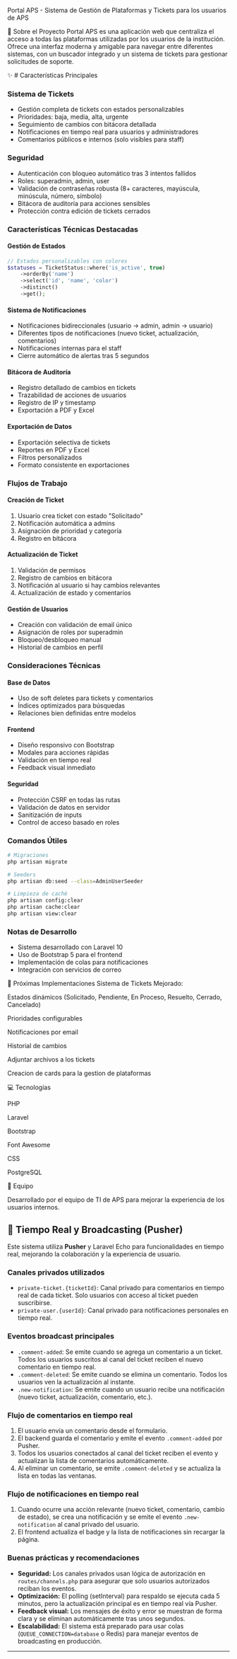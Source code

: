 Portal APS - Sistema de Gestión de Plataformas y Tickets para los usuarios de APS


🚀 Sobre el Proyecto
Portal APS es una aplicación web que centraliza el acceso a todas las plataformas utilizadas por los usuarios de la institución. 
Ofrece una interfaz moderna y amigable para navegar entre diferentes sistemas, con un buscador integrado y un sistema de tickets para gestionar solicitudes de soporte.


✨ # Características Principales

### Sistema de Tickets
- Gestión completa de tickets con estados personalizables
- Prioridades: baja, media, alta, urgente
- Seguimiento de cambios con bitácora detallada
- Notificaciones en tiempo real para usuarios y administradores
- Comentarios públicos e internos (solo visibles para staff)

### Seguridad
- Autenticación con bloqueo automático tras 3 intentos fallidos
- Roles: superadmin, admin, user
- Validación de contraseñas robusta (8+ caracteres, mayúscula, minúscula, número, símbolo)
- Bitácora de auditoría para acciones sensibles
- Protección contra edición de tickets cerrados

### Características Técnicas Destacadas

#### Gestión de Estados
```php
// Estados personalizables con colores
$statuses = TicketStatus::where('is_active', true)
    ->orderBy('name')
    ->select('id', 'name', 'color')
    ->distinct()
    ->get();
```

#### Sistema de Notificaciones
- Notificaciones bidireccionales (usuario → admin, admin → usuario)
- Diferentes tipos de notificaciones (nuevo ticket, actualización, comentarios)
- Notificaciones internas para el staff
- Cierre automático de alertas tras 5 segundos

#### Bitácora de Auditoría
- Registro detallado de cambios en tickets
- Trazabilidad de acciones de usuarios
- Registro de IP y timestamp
- Exportación a PDF y Excel

#### Exportación de Datos
- Exportación selectiva de tickets
- Reportes en PDF y Excel
- Filtros personalizados
- Formato consistente en exportaciones

### Flujos de Trabajo

#### Creación de Ticket
1. Usuario crea ticket con estado "Solicitado"
2. Notificación automática a admins
3. Asignación de prioridad y categoría
4. Registro en bitácora

#### Actualización de Ticket
1. Validación de permisos
2. Registro de cambios en bitácora
3. Notificación al usuario si hay cambios relevantes
4. Actualización de estado y comentarios

#### Gestión de Usuarios
- Creación con validación de email único
- Asignación de roles por superadmin
- Bloqueo/desbloqueo manual
- Historial de cambios en perfil

### Consideraciones Técnicas

#### Base de Datos
- Uso de soft deletes para tickets y comentarios
- Índices optimizados para búsquedas
- Relaciones bien definidas entre modelos

#### Frontend
- Diseño responsivo con Bootstrap
- Modales para acciones rápidas
- Validación en tiempo real
- Feedback visual inmediato

#### Seguridad
- Protección CSRF en todas las rutas
- Validación de datos en servidor
- Sanitización de inputs
- Control de acceso basado en roles

### Comandos Útiles
```bash
# Migraciones
php artisan migrate

# Seeders
php artisan db:seed --class=AdminUserSeeder

# Limpieza de caché
php artisan config:clear
php artisan cache:clear
php artisan view:clear
```

### Notas de Desarrollo
- Sistema desarrollado con Laravel 10
- Uso de Bootstrap 5 para el frontend
- Implementación de colas para notificaciones
- Integración con servicios de correo


🎯 Próximas Implementaciones
Sistema de Tickets Mejorado:

Estados dinámicos (Solicitado, Pendiente, En Proceso, Resuelto, Cerrado, Cancelado)

Prioridades configurables

Notificaciones por email

Historial de cambios

Adjuntar archivos a los tickets

Creacion de cards para la gestion de plataformas



💻 Tecnologías

PHP

Laravel

Bootstrap

Font Awesome

CSS

PostgreSQL

👥 Equipo

Desarrollado por el equipo de TI de APS para mejorar la experiencia de los usuarios internos.

## 📡 Tiempo Real y Broadcasting (Pusher)

Este sistema utiliza **Pusher** y Laravel Echo para funcionalidades en tiempo real, mejorando la colaboración y la experiencia de usuario.

### Canales privados utilizados
- `private-ticket.{ticketId}`: Canal privado para comentarios en tiempo real de cada ticket. Solo usuarios con acceso al ticket pueden suscribirse.
- `private-user.{userId}`: Canal privado para notificaciones personales en tiempo real.

### Eventos broadcast principales
- `.comment-added`: Se emite cuando se agrega un comentario a un ticket. Todos los usuarios suscritos al canal del ticket reciben el nuevo comentario en tiempo real.
- `.comment-deleted`: Se emite cuando se elimina un comentario. Todos los usuarios ven la actualización al instante.
- `.new-notification`: Se emite cuando un usuario recibe una notificación (nuevo ticket, actualización, comentario, etc.).

### Flujo de comentarios en tiempo real
1. El usuario envía un comentario desde el formulario.
2. El backend guarda el comentario y emite el evento `.comment-added` por Pusher.
3. Todos los usuarios conectados al canal del ticket reciben el evento y actualizan la lista de comentarios automáticamente.
4. Al eliminar un comentario, se emite `.comment-deleted` y se actualiza la lista en todas las ventanas.

### Flujo de notificaciones en tiempo real
1. Cuando ocurre una acción relevante (nuevo ticket, comentario, cambio de estado), se crea una notificación y se emite el evento `.new-notification` al canal privado del usuario.
2. El frontend actualiza el badge y la lista de notificaciones sin recargar la página.

### Buenas prácticas y recomendaciones
- **Seguridad:** Los canales privados usan lógica de autorización en `routes/channels.php` para asegurar que solo usuarios autorizados reciban los eventos.
- **Optimización:** El polling (setInterval) para respaldo se ejecuta cada 5 minutos, pero la actualización principal es en tiempo real vía Pusher.
- **Feedback visual:** Los mensajes de éxito y error se muestran de forma clara y se eliminan automáticamente tras unos segundos.
- **Escalabilidad:** El sistema está preparado para usar colas (`QUEUE_CONNECTION=database` o Redis) para manejar eventos de broadcasting en producción.

---

